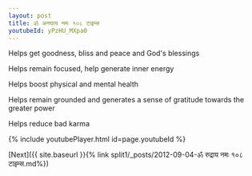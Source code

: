 ```yaml
---
layout: post
title: ॐ अनघाय नमः १०८ टाइम्स
youtubeId: yPzHU_MXpa0
---
```

 
 
Helps get goodness, bliss and peace and God's blessings
 
Helps remain focused, help generate inner energy 
 
Helps boost physical and mental health 
 
Helps remain grounded and generates a sense of gratitude towards the greater power 
 
Helps reduce bad karma
 
 
 
 


{% include youtubePlayer.html id=page.youtubeId %}
 
[Next]({{ site.baseurl }}{% link  split1/_posts/2012-09-04-ॐ रुद्राय नमः १०८ टाइम्स.md%})
 

